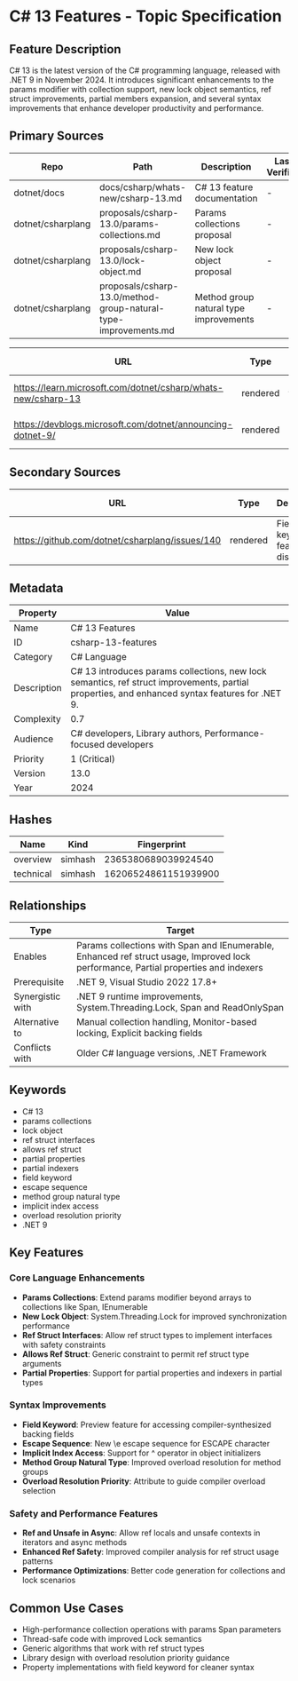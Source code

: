 # C# 13 Features - Topic Specification

## Feature Description

C# 13 is the latest version of the C# programming language, released with .NET 9 in November 2024. It introduces significant enhancements to the params modifier with collection support, new lock object semantics, ref struct improvements, partial members expansion, and several syntax improvements that enhance developer productivity and performance.

## Primary Sources

| Repo | Path | Description | Last Verified |
| --- | --- | --- | --- |
| dotnet/docs | docs/csharp/whats-new/csharp-13.md | C# 13 feature documentation | - |
| dotnet/csharplang | proposals/csharp-13.0/params-collections.md | Params collections proposal | - |
| dotnet/csharplang | proposals/csharp-13.0/lock-object.md | New lock object proposal | - |
| dotnet/csharplang | proposals/csharp-13.0/method-group-natural-type-improvements.md | Method group natural type improvements | - |

| URL | Type | Description | Last Verified |
| --- | --- | --- | --- |
| https://learn.microsoft.com/dotnet/csharp/whats-new/csharp-13 | rendered | Official C# 13 features documentation | - |
| https://devblogs.microsoft.com/dotnet/announcing-dotnet-9/ | rendered | .NET 9 and C# 13 announcement | - |

## Secondary Sources

| URL | Type | Description | Last Verified |
| --- | --- | --- | --- |
| https://github.com/dotnet/csharplang/issues/140 | rendered | Field keyword feature discussion | - |

## Metadata

| Property | Value |
| --- | --- |
| Name | C# 13 Features |
| ID | csharp-13-features |
| Category | C# Language |
| Description | C# 13 introduces params collections, new lock semantics, ref struct improvements, partial properties, and enhanced syntax features for .NET 9. |
| Complexity | 0.7 |
| Audience | C# developers, Library authors, Performance-focused developers |
| Priority | 1 (Critical) |
| Version | 13.0 |
| Year | 2024 |

## Hashes

| Name | Kind | Fingerprint |
|------|------|-------------|
| overview | simhash | 2365380689039924540 |
| technical | simhash | 16206524861151939900 |

## Relationships

| Type | Target |
| --- | --- |
| Enables | Params collections with Span and IEnumerable, Enhanced ref struct usage, Improved lock performance, Partial properties and indexers |
| Prerequisite | .NET 9, Visual Studio 2022 17.8+ |
| Synergistic with | .NET 9 runtime improvements, System.Threading.Lock, Span and ReadOnlySpan |
| Alternative to | Manual collection handling, Monitor-based locking, Explicit backing fields |
| Conflicts with | Older C# language versions, .NET Framework |

## Keywords

- C# 13
- params collections
- lock object
- ref struct interfaces
- allows ref struct
- partial properties
- partial indexers
- field keyword
- escape sequence
- method group natural type
- implicit index access
- overload resolution priority
- .NET 9

## Key Features

### Core Language Enhancements

- **Params Collections**: Extend params modifier beyond arrays to collections like Span, IEnumerable
- **New Lock Object**: System.Threading.Lock for improved synchronization performance
- **Ref Struct Interfaces**: Allow ref struct types to implement interfaces with safety constraints
- **Allows Ref Struct**: Generic constraint to permit ref struct type arguments
- **Partial Properties**: Support for partial properties and indexers in partial types

### Syntax Improvements

- **Field Keyword**: Preview feature for accessing compiler-synthesized backing fields
- **Escape Sequence**: New \\e escape sequence for ESCAPE character
- **Implicit Index Access**: Support for ^ operator in object initializers
- **Method Group Natural Type**: Improved overload resolution for method groups
- **Overload Resolution Priority**: Attribute to guide compiler overload selection

### Safety and Performance Features

- **Ref and Unsafe in Async**: Allow ref locals and unsafe contexts in iterators and async methods
- **Enhanced Ref Safety**: Improved compiler analysis for ref struct usage patterns
- **Performance Optimizations**: Better code generation for collections and lock scenarios

## Common Use Cases

- High-performance collection operations with params Span parameters
- Thread-safe code with improved Lock semantics
- Generic algorithms that work with ref struct types
- Library design with overload resolution priority guidance
- Property implementations with field keyword for cleaner syntax
